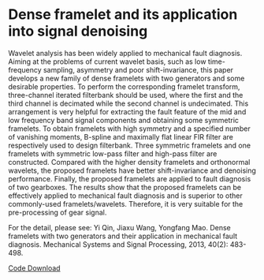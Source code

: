 # Dense framelet and its application into signal denoising

Wavelet analysis has been widely applied to mechanical fault diagnosis. Aiming at the problems of current wavelet basis, such as low time-frequency sampling, asymmetry and poor shift-invariance, this paper develops a new family of dense framelets with two generators and some desirable properties. To perform the corresponding framelet transform, three-channel iterated filterbank should be used, where the first and the third channel is decimated while the second channel is undecimated. This arrangement is very helpful for extracting the fault feature of the mid and low frequency band signal components and obtaining some symmetric framelets. To obtain framelets with high symmetry and a specified number of vanishing moments, B-spline and maximally flat linear FIR filter are respectively used to design filterbank. Three symmetric framelets and one framelets with symmetric low-pass filter and high-pass filter are constructed. Compared with the higher density framelets and orthonormal wavelets, the proposed framelets have better shift-invariance and denoising performance. Finally, the proposed framelets are applied to fault diagnosis of two gearboxes. The results show that the proposed framelets can be effectively applied to mechanical fault diagnosis and is superior to other commonly-used framelets/wavelets. Therefore, it is very suitable for the pre-processing of gear signal.

For the detail, please see: Yi Qin, Jiaxu Wang, Yongfang Mao. Dense framelets with two generators and their application in mechanical fault diagnosis. Mechanical Systems and Signal Processing, 2013, 40(2): 483-498.

[Code Download](https://github.com/QinYi-team/Code/tree/master/Dense%20framelet%20and%20its%20application%20into%20signal%20denoising)